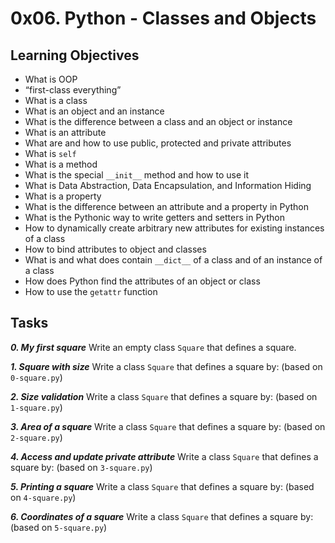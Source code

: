 # 0x06. Python - Classes and Objects

## Learning Objectives


- What is OOP
- “first-class everything”
- What is a class
- What is an object and an instance
- What is the difference between a class and an object or instance
- What is an attribute
- What are and how to use public, protected and private attributes
- What is `self`
- What is a method
- What is the special `__init__` method and how to use it
- What is Data Abstraction, Data Encapsulation, and Information Hiding
- What is a property
- What is the difference between an attribute and a property in Python
- What is the Pythonic way to write getters and setters in Python
- How to dynamically create arbitrary new attributes for existing instances of a class
- How to bind attributes to object and classes
- What is and what does contain `__dict__` of a class and of an instance of a class
- How does Python find the attributes of an object or class
- How to use the `getattr` function

## Tasks

_**0. My first square**_
Write an empty class `Square` that defines a square.

_**1. Square with size**_
Write a class `Square` that defines a square by: (based on `0-square.py`)

_**2. Size validation**_
Write a class `Square` that defines a square by: (based on `1-square.py`)

_**3. Area of a square**_
Write a class `Square` that defines a square by: (based on `2-square.py`)

_**4. Access and update private attribute**_
Write a class `Square` that defines a square by: (based on `3-square.py`)

_**5. Printing a square**_
Write a class `Square` that defines a square by: (based on `4-square.py`)

_**6. Coordinates of a square**_
Write a class `Square` that defines a square by: (based on `5-square.py`)
